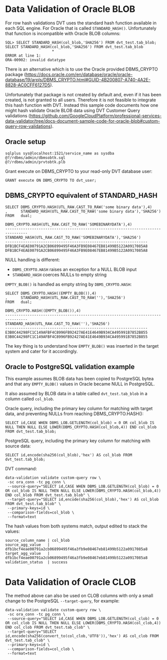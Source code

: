 # Data Validation of Oracle BLOB

For row hash validations DVT uses the standard hash function available in each SQL engine. For Oracle that is called `STANDARD_HASH()`. Unfortunately that function is incompatible with Oracle BLOB columns:

```
SQL> SELECT STANDARD_HASH(col_blob,'SHA256') FROM dvt_test.tab_blob;
SELECT STANDARD_HASH(col_blob,'SHA256') FROM dvt_test.tab_blob
                     *
ERROR at line 1:
ORA-00902: invalid datatype
```

There is an alternative which is to use the Oracle provided DBMS_CRYPTO package (https://docs.oracle.com/en/database/oracle/oracle-database/19/arpls/DBMS_CRYPTO.html#GUID-4B200807-A740-4A2E-8828-AC0CFF6127D5).

Unfortunately that package is not created by default and, even if it has been created, is not granted to all users. Therefore it is not feasible to integrate this hash function with DVT. Instead this sample code documents how one might hash validate Oracle BLOB data using DVT Customer Query validations (https://github.com/GoogleCloudPlatform/professional-services-data-validator/tree/docs-document-sample-code-for-oracle-blob#custom-query-row-validations).


## Oracle setup

```
sqlplus sys@localhost:1521/service_name as sysdba
@?/rdbms/admin/dbmsobtk.sql
@?/rdbms/admin/prvtobtk.plb
```

Grant execute on DBMS_CRYPTO to your read-only DVT database user:
```
GRANT execute ON DBMS_CRYPTO TO dvt_user;
```


## DBMS_CRYPTO equivalent of STANDARD_HASH

```
SELECT DBMS_CRYPTO.HASH(UTL_RAW.CAST_TO_RAW('some binary data'),4)
,      STANDARD_HASH(UTL_RAW.CAST_TO_RAW('some binary data'),'SHA256')
FROM   dual;

DBMS_CRYPTO.HASH(UTL_RAW.CAST_TO_RAW('SOMEBINARYDATA'),4)
--------------------------------------------------------------------------------
STANDARD_HASH(UTL_RAW.CAST_TO_RAW('SOMEBINARYDATA'),'SHA256')
----------------------------------------------------------------
DFB1BCF4EAE00791A2CB06899495F46A3FB9E08467EB81499B5122A0917085A8
DFB1BCF4EAE00791A2CB06899495F46A3FB9E08467EB81499B5122A0917085A8
```

NULL handling is different:
- `DBMS_CRYPTO.HASH` raises an exception for a NULL BLOB input
- `STANDARD_HASH` coerces NULLs to empty string

`EMPTY_BLOB()` is handled as empty string by `DBMS_CRYPTO.HASH`:
```
SELECT DBMS_CRYPTO.HASH((EMPTY_BLOB()),4)
,      STANDARD_HASH(UTL_RAW.CAST_TO_RAW(''),'SHA256')
FROM   dual;

DBMS_CRYPTO.HASH((EMPTY_BLOB()),4)
--------------------------------------------------------------------------------
STANDARD_HASH(UTL_RAW.CAST_TO_RAW(''),'SHA256')
----------------------------------------------------------------
E3B0C44298FC1C149AFBF4C8996FB92427AE41E4649B934CA495991B7852B855
E3B0C44298FC1C149AFBF4C8996FB92427AE41E4649B934CA495991B7852B855
```

The key thing is to understand how `EMPTY_BLOB()` was inserted in the target system and cater for it accordingly.

## Oracle to PostgreSQL validation example

This example assumes BLOB data has been copied to PostgreSQL bytea and that any `EMPTY_BLOB()` values in Oracle became NULL in PostgreSQL.

It also assumed by BLOB data in a table called `dvt_test.tab_blob` in a column called `col_blob`.

Oracle query, including the primary key column for matching with target data, and preventing NULLs from reaching DBMS_CRYPTO.HASH():
```
SELECT id,CASE WHEN DBMS_LOB.GETLENGTH(col_blob) = 0 OR col_blob IS NULL THEN NULL ELSE LOWER(DBMS_CRYPTO.HASH(col_blob,4)) END col_blob FROM dvt_test.tab_blob;
```

PostgreSQL query, including the primary key column for matching with source data:
```
SELECT id,encode(sha256(col_blob),'hex') AS col_blob FROM dvt_test.tab_blob;
```

DVT command:
```
data-validation validate custom-query row \
 -sc ora_conn -tc pg_conn \
 --source-query="SELECT id,CASE WHEN DBMS_LOB.GETLENGTH(col_blob) = 0 OR col_blob IS NULL THEN NULL ELSE LOWER(DBMS_CRYPTO.HASH(col_blob,4)) END col_blob FROM dvt_test.tab_blob" \
 --target-query="SELECT id,encode(sha256(col_blob),'hex') AS col_blob FROM dvt_test.tab_blob" \
 --primary-keys=id \
 --comparison-fields=col_blob \
 --format=text
```

The hash values from both systems match, output edited to stack the values:
```
source_column_name | col_blob
source_agg_value   | dfb1bcf4eae00791a2cb06899495f46a3fb9e08467eb81499b5122a0917085a8
target_agg_value   | dfb1bcf4eae00791a2cb06899495f46a3fb9e08467eb81499b5122a0917085a8
validation_status  | success
```

# Data Validation of Oracle CLOB

The method above can also be used on CLOB columns with only a small change to
the PostgreSQL `--target-query`, for example:
```
data-validation validate custom-query row \
 -sc ora_conn -tc pg_conn \
 --source-query="SELECT id,CASE WHEN DBMS_LOB.GETLENGTH(col_clob) = 0 OR col_clob IS NULL THEN NULL ELSE LOWER(DBMS_CRYPTO.HASH(col_clob,4)) END col_clob FROM dvt_test.tab_clob" \
 --target-query="SELECT id,encode(sha256(convert_to(col_clob,'UTF8')),'hex') AS col_clob FROM dvt_test.tab_clob" \
 --primary-keys=id \
 --comparison-fields=col_clob \
 --format=text
```
